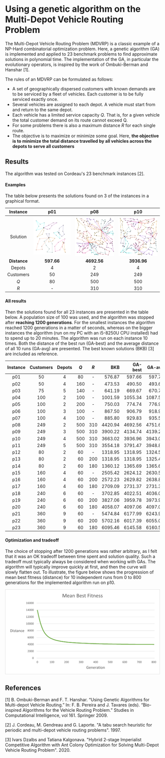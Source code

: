 # Using a genetic algorithm on the Multi-Depot Vehicle Routing Problem
The Multi-Depot Vehicle Routing Problem (MDVRP) is a classic example of a NP-Hard combinatorial optimization problem.
Here, a genetic algorithm (GA) is implemented and applied to 23 benchmark problems to find approximate solutions in polynomial time.
The implementation of the GA, in particular the evolutionary operators, is inspired by the work of Ombuki-Berman and Hanshar [1].

The rules of an MDVRP can be formulated as follows:
- A set of geographically dispersed customers with known demands are to be
  serviced by a fleet of vehicles. Each customer is to be fully serviced exactly once.
- Several vehicles are assigned to each depot. A vehicle must start from and return to the same depot.
- Each vehicle has a limited service capacity *Q*. That is, for a given vehicle the total customer demand on its route cannot exceed Q.
- For some problems there is also a maximum distance *R* for each single route.
- The objective is to maximize or minimize some goal. Here, **the objective is to minimize the total distance travelled by all vehicles
  across the depots to serve all customers**
  

## Results
The algorithm was tested on Cordeau's 23 benchmark instances [2].

#### Examples
The table below presents the solutions found on 3 of the instances in a graphical format.

Instance | p01 | p08 | p10
:-: | :-: | :-: | :-:
Solution | ![p01](/data/solutionImages/p01.png) | ![p02](/data/solutionImages/p08.png) | ![p03](/data/solutionImages/p10.png)
**Distance** | **597.66** | **4692.56** | **3936.96**
Depots | 4 | 2 | 4
Customers | 50 | 249 | 249
*Q* | 80 | 500 | 500
*R* | - | 310 | 310

#### All results
Then the solutions found for all 23 instances are presented in the table below.
A population size of 100 was used, and the algorithm was stopped after **reaching 1200 generations**.
For the smallest instances the algorithm reached 1200 generations in a matter of seconds, whereas on the bigger instances the algorithm 
(run on my PC with an i5-8250U CPU installed) had to spend up to 20 minutes.
The algorithm was run on each instance 10 times.
Both the distance of the best run (GA-best) and the average distance
of all 10 runs (GA-avg) are presented. The best known solutions (BKB) [3] are included as reference.

Instance | Customers | Depots | *Q* | *R* | BKB | GA-best | GA-avg | Error | Deviation
:-: | :-: | :-: | :-: | :-: | --: | --: | --: | :-: | :-:
p01 | 50 | 4 | 80 | - | 576.87 | 597.66 | 597.78 | e | f
p02 | 50 | 4 | 160 | - | 473.53 | 490.50 | 493.62 | e | f
p03 | 75 | 5 | 140 | - | 641.19 | 669.67 | 670.77 | e | f
p04 | 100 | 2 | 100 | - | 1001.59 | 1055.34 | 1087.58 | e | f
p05 | 100 | 2 | 200 | - | 750.03 | 774.74 | 776.97 | e | f
p06 | 100 | 3 | 100 | - | 867.50 | 906.79 | 918.91 | e | f
p07 | 100 | 4 | 100 | - | 885.80 | 929.83 | 935.55 | e | f
p08 | 249 | 2 | 500 | 310 | 4420.94 | 4692.56 | 4751.61 | e | f
p09 | 249 | 3 | 500 | 310 | 3900.22 | 4134.74 | 4139.20 | e | f
p10 | 249 | 4 | 500 | 310 | 3663.02 | 3936.96 | 3943.01 | e | f
p11 | 249 | 5 | 500 | 310 | 3554.18 | 3791.47 | 3948.86 | e | f
p12 | 80 | 2 | 60 | - | 1318.95 | 1318.95 | 1324.58 | e | f
p13 | 80 | 2 | 60 | 200 | 1318.95 | 1318.95 | 1325.40 | e | f
p14 | 80 | 2 | 60 | 180 | 1360.12 | 1365.69 | 1365.69 | e | f
p15 | 160 | 4 | 60 | - | 2505.42 | 2624.12 | 2630.59 | e | f
p16 | 160 | 4 | 60 | 200 | 2572.23 | 2629.82 | 2638.80 | e | f
p17 | 160 | 4 | 60 | 180 | 2709.09 | 2731.37 | 2731.37 | e | f
p18 | 240 | 6 | 60 | - | 3702.85 | 4022.51 | 4036.07 | e | f
p19 | 240 | 6 | 60 | 200 | 3827.06 | 3959.78 | 3973.95 | e | f
p20 | 240 | 6 | 60 | 180 | 4058.07 | 4097.06 | 4097.06 | e | f
p21 | 360 | 9 | 60 | - | 5474.84 | 6177.99 | 6243.98 | e | f
p22 | 360 | 9 | 60 | 200 | 5702.16 | 6017.39 | 6055.04 | e | f
p23 | 360 | 9 | 60 | 180 | 6095.46 | 6145.58 | 6160.56 | e | f


#### Optimization and tradeoff
The choice of stopping after 1200 generations was rather arbitrary, as I felt that it was an OK tradeoff between time spent
and solution quality. Such a tradeoff must typically always be considered when working with GAs.
The algorithm will typically improve quickly at first, and then the curve will slowly flatten out. To illustrate, the figure below
shows the progression of mean best fitness (distance) for 10 independent runs from 0 to 800 generations for the implemented algorithm run on p10.

![mbf-p10](/data/progression/MBF_p10_avg10.png)

## References
[1]  B. Ombuki-Berman and F. T. Hanshar. “Using Genetic Algorithms for Multi-depot
Vehicle Routing.” In: F. B. Pereira and J. Tavares (eds). “Bio-inspired Algorithms for
the Vehicle Routing Problem.” Studies in Computational Intelligence, vol 161.
Springer 2009.

[2]  J. Cordeau, M. Gendreau and G. Laporte. "A tabu search heuristic for periodic and multi-depot vehicle routing problems". 1997.

[3]  Ivars Dzalbs and Tatiana Kalgonava. "Hybrid 2-stage Imperialist Competitive Algorithm with Ant Colony Optimization for Solving Multi-Depot Vehicle Routing Problem". 2020.
